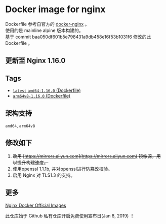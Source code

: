 # Docker image for nginx

Dockerfile 参考自官方的 [docker-nginx](https://github.com/nginxinc/docker-nginx/tree/master/mainline/alpine) 。  
使用的是 mainline alpine 版本构建的。  
基于 commit baa050df601b5e798431a9db458e16f53b1031f6 修改的此 Dockerfile 。

## 更新至 Nginx 1.16.0

## Tags

* [`latest`,`amd64-1.16.0` (Dockerfile)](https://github.com/Ran-snow/docker-nginx/blob/master/Dockerfile)
* [`arm64v8-1.16.0` (Dockerfile)](https://github.com/Ran-snow/docker-nginx/blob/master/Dockerfile)

## 架构支持

`amd64`, `arm64v8`

## 修改如下
1. ~~改用 [https://mirrors.aliyun.com](https://mirrors.aliyun.com) 镜像源，用以提升构建速度。~~
2. 使用openssl 1.1.1b, 并对openssl进行防篡改校验。
3. 启用 Nginx 对 TLS1.3 的支持。

## 更多

[Nginx Docker Official Images](https://hub.docker.com/_/nginx)

此仓库始于 Github 私有仓库开启免费使用宣布日(Jan 8, 2019) ！